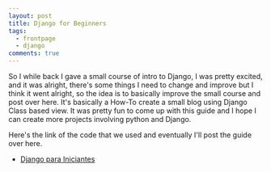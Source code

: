 ```yaml
---
layout: post
title: Django for Beginners
tags:
  - frontpage
  - django
comments: true
---
```


So I while back I gave a small course of intro to Django, I was pretty excited, and it was alright, there's some things I need to change and improve but I think it went alright, so the idea is to basically improve the small course and post over here. It's basically a How-To create a small blog using Django Class based view. It was pretty fun to come up with this guide and I hope I can create more projects involving python and Django.

Here's the link of the code that we used and eventually I'll post the guide over here.
- [Django para Iniciantes](https://allanzambrano.herokuapp.com/django-beginners/)